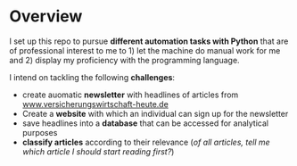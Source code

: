 # Overview

I set up this repo to pursue **different automation tasks with Python** that are of professional interest to me to 1) let the machine do manual work for me and 2) display my proficiency with the programming language.

I intend on tackling the following **challenges**:
- create auomatic **newsletter** with headlines of articles from www.versicherungswirtschaft-heute.de
- Create a **website** with which an individual can sign up for the newsletter
- save headlines into a **database** that can be accessed for analytical purposes
- **classify articles** according to their relevance (*of all articles, tell me which article I should start reading first?*)
